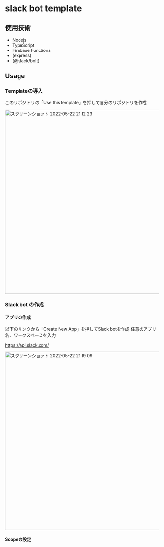 # slack bot template

## 使用技術

- Nodejs
- TypeScript
- Firebase Functions
- (express)
- (@slack/bolt)

## Usage

### Templateの導入

このリポジトリの「Use this template」を押して自分のリポジトリを作成

<img width="600" alt="スクリーンショット 2022-05-22 21 12 23" src="https://user-images.githubusercontent.com/50654077/169694621-c0f27a2d-46cd-4d7d-aa74-e863c5ea82f4.png">

### Slack bot の作成

#### アプリの作成

以下のリンクから「Create New App」を押してSlack botを作成
任意のアプリ名、ワークスペースを入力

https://api.slack.com/

<img width="582" alt="スクリーンショット 2022-05-22 21 19 09" src="https://user-images.githubusercontent.com/50654077/169694759-3dea6d2d-dd44-4669-b058-c589b2beab6d.png">

#### Scopeの設定
